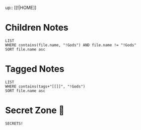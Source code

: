 up:: [[!|HOME]]

# Children Notes
```dataview
LIST
WHERE contains(file.name, "!Gods") AND file.name != "!Gods"
SORT file.name asc
```

# Tagged Notes
```dataview
LIST
WHERE contains(tags+"[[]]", "!Gods")
SORT file.name asc
```

# Secret Zone 👀
```spoiler-block
SECRETS!
```
